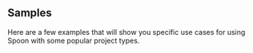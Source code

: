 ## Samples
Here are a few examples that will show you specific use cases for using Spoon with some popular project types.

